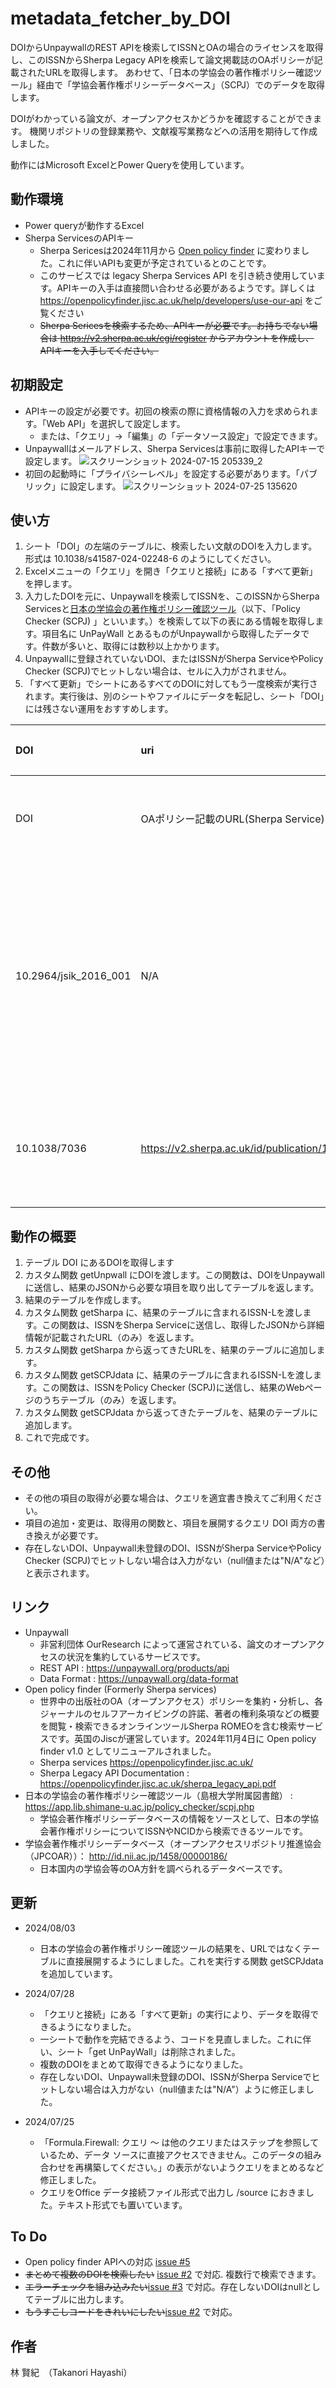 # metadata_fetcher_by_DOI

DOIからUnpaywallのREST APIを検索してISSNとOAの場合のライセンスを取得し、このISSNからSherpa Legacy APIを検索して論文掲載誌のOAポリシーが記載されたURLを取得します。
あわせて、「日本の学協会の著作権ポリシー確認ツール」経由で「学協会著作権ポリシーデータベース」（SCPJ）でのデータを取得します。

DOIがわかっている論文が、オープンアクセスかどうかを確認することができます。
機関リポジトリの登録業務や、文献複写業務などへの活用を期待して作成しました。

動作にはMicrosoft ExcelとPower Queryを使用しています。

## 動作環境
- Power queryが動作するExcel
- Sherpa ServicesのAPIキー
  - Sherpa Sericesは2024年11月から [Open policy finder](https://openpolicyfinder.jisc.ac.uk/) に変わりました。これに伴いAPIも変更が予定されているとのことです。
  - このサービスでは legacy Sherpa Services API を引き続き使用しています。APIキーの入手は直接問い合わせる必要があるようです。詳しくは https://openpolicyfinder.jisc.ac.uk/help/developers/use-our-api をご覧ください
  - ~~Sherpa Sericesを検索するため、APIキーが必要です。お持ちでない場合は https://v2.sherpa.ac.uk/cgi/register からアカウントを作成し、APIキーを入手してください。~~

## 初期設定
- APIキーの設定が必要です。初回の検索の際に資格情報の入力を求められます。「Web API」を選択して設定します。
  - または、「クエリ」→「編集」の「データソース設定」で設定できます。
- Unpaywallはメールアドレス、Sherpa Servicesは事前に取得したAPIキーで設定します。
![スクリーンショット 2024-07-15 205339_2](https://github.com/user-attachments/assets/8413275e-9070-4bd9-81f6-b82bddf73f6a)
- 初回の起動時に「プライバシーレベル」を設定する必要があります。「パブリック」に設定します。
![スクリーンショット 2024-07-25 135620](https://github.com/user-attachments/assets/0a4daeac-559e-4c9a-9897-dcf3494bbfce)

## 使い方
1. シート「DOI」の左端のテーブルに、検索したい文献のDOIを入力します。形式は 10.1038/s41587-024-02248-6 のようにしてください。
2. Excelメニューの「クエリ」を開き「クエリと接続」にある「すべて更新」を押します。
3. 入力したDOIを元に、Unpaywallを検索してISSNを、このISSNからSherpa Servicesと[日本の学協会の著作権ポリシー確認ツール](https://app.lib.shimane-u.ac.jp/policy_checker/scpj.php)（以下、「Policy Checker (SCPJ) 」といいます。）を検索して以下の表にある情報を取得します。項目名に UnPayWall とあるものがUnpaywallから取得したデータです。件数が多いと、取得には数秒以上かかります。
4. Unpaywallに登録されていないDOI、またはISSNがSherpa ServiceやPolicy Checker (SCPJ)でヒットしない場合は、セルに入力がされません。
5. 「すべて更新」でシートにあるすべてのDOIに対してもう一度検索が実行されます。実行後は、別のシートやファイルにデータを転記し、シート「DOI」には残さない運用をおすすめします。

|DOI|uri|Unpaywall.issn|Unpaywall.journal_name|Unpaywall.article title|Unpaywall.is_oa|Unpaywall.oa_status|Unpaywall.oa_location.license|Unpaywall.oa_location.url|Unpaywall.oa_location.url_for_pdf|ポリシー|Title|出版社版の利用|公開場所|公開条件|備考|
|:-|:-|:-|:-|:-|:-|:-|:-|:-|:-|:-|:-|:-|:-|:-|:-|
|DOI|OAポリシー記載のURL(Sherpa Service)|論文掲載誌のISSN(Unpaywall)|掲載誌名(Unpaywall)|論題(Unpaywall)|DOIの先の論文がOAか否か（OAなら TRUE）(Unpaywall)|OAのステータス（gold, hybrid, bronze, green or closed）(Unpaywall)|DOIの先の論文がOAの場合のライセンス(Unpaywall)|OAの場合のDOI解決先URL(Unpaywall)|OAの場合のPDFのURL(Unpaywall)|ポリシー(Policy Checker (SCPJ))|掲載誌名(Policy Checker (SCPJ))|出版社版利用可否(Policy Checker (SCPJ))|公開場所の指定(Policy Checker (SCPJ))|公開条件(Policy Checker (SCPJ))|備考(Policy Checker (SCPJ))|
|10.2964/jsik_2016_001|N/A|0917-1436|Joho Chishiki Gakkaishi|Structure analysis and a schema definition method for creating Linked Open Data from complex information resources|TRUE|bronze| |https://www.jstage.jst.go.jp/article/jsik/26/1/26_2016_001/_pdf|https://www.jstage.jst.go.jp/article/jsik/26/1/26_2016_001/_pdf|Green(査読前・査読後どちらでも認める)|情報知識学会誌|利用可能です|著者個人のWebサイト, 機関リポジトリ, 研究資金助成機関のWebサイト, 非営利電子論文アーカイブ|出典表示を行うこと|　|
|10.1038/7036|https://v2.sherpa.ac.uk/id/publication/1643|1087-0156|Nature Biotechnology|Improving plant drought, salt, and freezing tolerance by gene transfer of a single stress-inducible transcription factor|FALSE|closed||||ヒットなし|||||

## 動作の概要
1. テーブル DOI にあるDOIを取得します
2. カスタム関数 getUnpwall にDOIを渡します。この関数は、DOIをUnpaywallに送信し、結果のJSONから必要な項目を取り出してテーブルを返します。
3. 結果のテーブルを作成します。
4. カスタム関数 getSharpa に、結果のテーブルに含まれるISSN-Lを渡します。この関数は、ISSNをSherpa Serviceに送信し、取得したJSONから詳細情報が記載されたURL（のみ）を返します。
5. カスタム関数 getSharpa から返ってきたURLを、結果のテーブルに追加します。
6. カスタム関数 getSCPJdata に、結果のテーブルに含まれるISSN-Lを渡します。この関数は、ISSNをPolicy Checker (SCPJ)に送信し、結果のWebページのうちテーブル（のみ）を返します。
7. カスタム関数 getSCPJdata から返ってきたテーブルを、結果のテーブルに追加します。
8. これで完成です。

## その他
- その他の項目の取得が必要な場合は、クエリを適宜書き換えてご利用ください。
- 項目の追加・変更は、取得用の関数と、項目を展開するクエリ DOI 両方の書き換えが必要です。
- 存在しないDOI、Unpaywall未登録のDOI、ISSNがSherpa ServiceやPolicy Checker (SCPJ)でヒットしない場合は入力がない（null値または"N/A"など）と表示されます。

## リンク
- Unpaywall
  - 非営利団体 OurResearch によって運営されている、論文のオープンアクセスの状況を集約しているサービスです。
  -   REST API : https://unpaywall.org/products/api
  -   Data Format : https://unpaywall.org/data-format
- Open policy finder (Formerly Sherpa services)
  - 世界中の出版社のOA（オープンアクセス）ポリシーを集約・分析し、各ジャーナルのセルフアーカイビングの許諾、著者の権利条項などの概要を閲覧・検索できるオンラインツールSherpa ROMEOを含む検索サービスです。英国のJiscが運営しています。2024年11月4日に Open policy finder v1.0 としてリニューアルされました。
  -  Sherpa services https://openpolicyfinder.jisc.ac.uk/
  -  Sherpa Legacy API Documentation :  https://openpolicyfinder.jisc.ac.uk/sherpa_legacy_api.pdf
- 日本の学協会の著作権ポリシー確認ツール（島根大学附属図書館） : https://app.lib.shimane-u.ac.jp/policy_checker/scpj.php
  - 学協会著作権ポリシーデータベースの情報をソースとして、日本の学協会著作権ポリシーについてISSNやNCIDから検索できるツールです。
- 学協会著作権ポリシーデータベース（オープンアクセスリポジトリ推進協会（JPCOAR））： http://id.nii.ac.jp/1458/00000186/
  - 日本国内の学協会等のOA方針を調べられるデータベースです。

## 更新
 - 2024/08/03
   - 日本の学協会の著作権ポリシー確認ツールの結果を、URLではなくテーブルに直接展開するようにしました。これを実行する関数 getSCPJdata を追加しています。

 - 2024/07/28
   - 「クエリと接続」にある「すべて更新」の実行により、データを取得できるようになりました。
   - 一シートで動作を完結できるよう、コードを見直しました。これに伴い、シート「get UnPayWall」は削除されました。
   - 複数のDOIをまとめて取得できるようになりました。
   - 存在しないDOI、Unpaywall未登録のDOI、ISSNがSherpa Serviceでヒットしない場合は入力がない（null値または"N/A"）ように修正しました。

 - 2024/07/25
   - 「Formula.Firewall: クエリ ～ は他のクエリまたはステップを参照しているため、データ ソースに直接アクセスできません。このデータの組み合わせを再構築してください。」の表示がないようクエリをまとめるなど修正しました。
   - クエリをOffice データ接続ファイル形式で出力し /source におきました。テキスト形式でも置いています。

## To Do
- Open policy finder APIへの対応 [issue #5](https://github.com/tzhaya/metadata_fetcher_by_DOI/issues/5) 
- ~~まとめて複数のDOIを検索したい~~ [issue #2](https://github.com/tzhaya/metadata_fetcher_by_DOI/issues/2) で対応. 複数行で検索できます。
- ~~エラーチェックを組み込みたい~~[issue #3](https://github.com/tzhaya/metadata_fetcher_by_DOI/issues/3) で対応。存在しないDOIはnullとしてテーブルに出力します。
- ~~もうすこしコードをきれいにしたい~~[issue #2](https://github.com/tzhaya/metadata_fetcher_by_DOI/issues/2) で対応。

## 作者
林 賢紀　（Takanori Hayashi）
